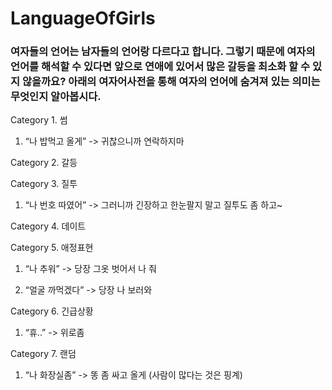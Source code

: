# LanguageOfGirls

### 여자들의 언어는 남자들의 언어랑 다르다고 합니다. 그렇기 때문에 여자의 언어를 해석할 수 있다면 앞으로 연애에 있어서 많은 갈등을 최소화 할 수 있지 않을까요? 아래의 여자어사전을 통해 여자의 언어에 숨겨져 있는 의미는 무엇인지 알아봅시다. 

Category 1. 썸
1. “나 밥먹고 올게”
-> 귀찮으니까 연락하지마

Category 2. 갈등

Category 3. 질투
1. “나 번호 따였어”
-> 그러니까 긴장하고 한눈팔지 말고 질투도 좀 하고~

Category 4. 데이트

Category 5. 애정표현
1. “나 추워”
-> 당장 그옷 벗어서 나 줘

2. “얼굴 까먹겠다”
-> 당장 나 보러와


Category 6. 긴급상황
1. “휴..”
-> 위로좀

Category 7. 랜덤
1. “나 화장실좀”
-> 똥 좀 싸고 올게 (사람이 많다는 것은 핑계)